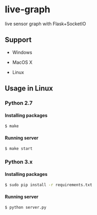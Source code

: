 # live-graph

live sensor graph with Flask+SocketIO

## Support

- Windows

- MacOS X

- Linux

## Usage in Linux

### Python 2.7

#### Installing packages

```bash
$ make
```

#### Running server

```bash
$ make start
```

### Python 3.x

#### Installing packages

```bash
$ sudo pip install -r requirements.txt
```

#### Running server

```bash
$ python server.py
```

